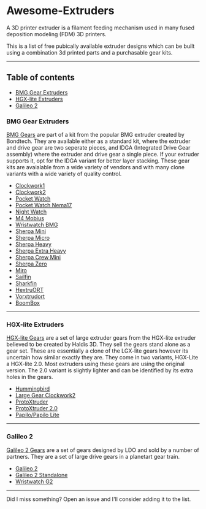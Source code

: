 # Awesome-Extruders

A 3D printer extruder is a filament feeding mechanism used in many fused deposition modeling (FDM) 3D printers. 

This is a list of free pubically available extruder designs which can be built using a combination 3d printed parts and a purchasable gear kits.

--------------------

## Table of contents
- [BMG Gear Extruders](#bmg)
- [HGX-lite Extruders](#hgx-lite)
- [Galileo 2](#galileo2)
### BMG Gear Extruders

[BMG Gears](https://www.bondtech.se/product-category/extruders/bmg-series/?srsltid=AfmBOoqG_gRRpSIDdcMdXtBJIBlN_L-gR9r2ktUPrTVjUjdEChwsAM0k) are part of a kit 
from the popular BMG extruder created by Bondtech. They are available either as a standard kit, where the extruder and drive gear are two seperate pieces, and 
IDGA (Integrated Drive Gear assembly) where the extruder and drive gear a single piece. If your extruder supports it, opt for the IDGA variant for better layer stacking.
These gear kits are avaialable from a wide variety of vendors and with many clone variants with a wide variety of quality control.

- [Clockwork1](https://github.com/VoronDesign/Voron-Afterburner/releases)
- [Clockwork2](https://github.com/VoronDesign/Voron-Stealthburner)
- [Pocket Watch](https://github.com/VoronDesign/Voron-0/tree/Voron0.0/VORON_Pocketwatch)
- [Pocket Watch Nema17](https://mods.vorondesign.com/details/1rw8IyTJO2hoMYllya1IgQ)
- [Night Watch](https://github.com/VoronDesign/Pocket-Watch/tree/main)
- [M4 Mobius](https://github.com/VoronDesign/Mobius-Extruder)
- [Wristwatch BMG](https://github.com/bythorsthunder/Voron_Mods/tree/main/Wristwatch_Extruder_BMG)
- [Sherpa Mini](https://github.com/Annex-Engineering/Sherpa_Mini-Extruder)
- [Sherpa Micro](https://github.com/Annex-Engineering/Sherpa_Micro-Extruder)
- [Sherpa Heavy](https://github.com/Annex-Engineering/Sherpa_Heavy-Extruder)
- [Sherpa Extra Heavy](https://www.printables.com/model/549890-sherpa-extra-heavy-with-nema17-update-2)
- [Sherpa Crew Mini](https://github.com/jrlomas/Sherpa-Crew-Mini)
- [Sherpa Zero](https://github.com/jrlomas/Sherpa-Zero)
- [Miro](https://github.com/jrlomas/miro-extruder)
- [Sailfin](https://github.com/CroXY3D/Sailfin-Extruder)
- [Sharkfin](https://github.com/KayosMaker/Sharkfin_Extruder)
- [HextruORT](https://github.com/MirageC79/HextrudORT)
- [Vorxtrudort](https://github.com/nhchiu/VoronMods/tree/main/Extruders/Vorxtrudort)
- [BoomBox](https://www.printables.com/model/1236812-boombox-the-best-bowden-extruder-on-earth)

--------------------

### HGX-lite Extruders
[HGX-lite Gears](https://www.aliexpress.us/item/3256804512828973.html?gatewayAdapt=glo2usa4itemAdapt) are a set of large extruder gears from the HGX-lite extruder believed to be created by Haldis 3D. They sell the gears stand alone as a gear set. These are essentially a clone of the LGX-lite gears however its uncertain how similar exactly they are. They come in two variants, HGX-Lite a HGX-lite 2.0.  Most extruders using these gears are using the original version. The 2.0 variant is slightly lighter and can be identified by its extra holes in the gears.

- [Hummingbird](https://github.com/nhchiu/VoronMods/tree/main/Extruders/Hummingbird)
- [Large Gear Clockwork2](https://github.com/nhchiu/VoronMods/tree/main/Extruders/Large_Gear_Clockwork2)
- [ProtoXtruder](https://github.com/nhchiu/VoronMods/tree/main/Extruders/ProtoXtruder)
- [ProtoXtruder 2.0](https://github.com/nhchiu/3DPrinter-Designs/tree/main/ProtoXtruder_2.0)
- [Papilo/Papilo Lite](https://github.com/kevinakasam/Papilio-Belt-Extruder)

--------------------

### Galileo 2
[Galileo 2 Gears](https://github.com/JaredC01/Galileo2) are a set of gears designed by LDO and sold by a number of partners. They are a set of large drive gears in a planetart gear train. 

- [Galileo 2](https://github.com/JaredC01/Galileo2/tree/main/galileo2_extruder)
- [Galileo 2 Standalone](https://github.com/JaredC01/Galileo2/tree/main/galileo2_standalone)
- [Wristwatch G2](https://github.com/tetsu97/WristWatch-G2-Extruder)

--------------------

Did I miss something? Open an issue and I'll consider adding it to the list.



